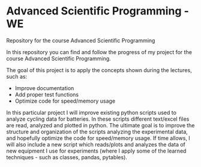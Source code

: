 # Advanced Scientific Programming - WE
Repository for the course Advanced Scientific Programming

In this repository you can find and follow the progress of my project for the course Advanced Scientific Programming.

The goal of this project is to apply the concepts shown during the lectures, such as:

- Improve documentation
- Add proper test functions
- Optimize code for speed/memory usage

In this particular project I will improve existing python scripts used to analyze cycling data for batteries. 
In these scripts different text/excel files are read, analyzed and plotted in python. 
The ultimate goal is to improve the structure and organization of the scripts analyzing the experimental data, and hopefully optimize the code for speed/memory usage.
If time allows, I will also include a new script which reads/plots and analyzes the data of new equipment I use for experiments (where I apply some of the learned techniques - such as classes, pandas, pytables).